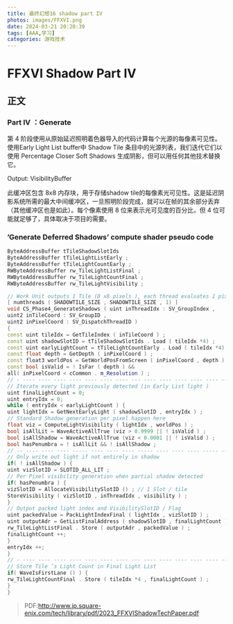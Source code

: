 ```yaml
---
title: 最终幻想16 shadow part IV
photos: images/FFXVI.png
date: 2024-03-21 20:20:39
tags: [AAA,学习]
categories: 游戏技术
---
```

# FFXVI Shadow Part IV

## 正文 

### Part IV ：Generate
第 4 阶段使用从原始延迟照明着色器导入的代码计算每个光源的每像素可见性。使用Early Light List buffer中 Shadow Tile 条目中的光源列表，我们迭代它们以使用 Percentage Closer Soft Shadows 生成阴影，但可以用任何其他技术替换它。

 Output: VisibilityBuffer

 此缓冲区包含 8x8 内存块，用于存储shadow tile的每像素光可见性。这是延迟阴影系统所需的最大中间缓冲区，一旦照明阶段完成，就可以在帧的其余部分丢弃（其他缓冲区也是如此）。每个像素使用 8 位来表示光可见度的百分比，但 4 位可能就足够了，具体取决于项目的需要。

 ### ’Generate Deferred Shadows’ compute shader pseudo code
 ```C++
 ByteAddressBuffer tTileShadowSlotIds
 ByteAddressBuffer tTileLightListEarly ;
 ByteAddressBuffer tTileLightCountEarly ;
 RWByteAddressBuffer rw_TileLightListFinal ;
 RWByteAddressBuffer rw_TileLightCountFinal ;
 RWByteAddressBuffer rw_TileLightVisibility ;

 // Work Unit outputs 1 Tile (8 x8 pixels ), each thread evaluates 1 pixel
 [ numthreads ( SHADOWTILE_SIZE , SHADOWTILE_SIZE , 1) ]
 void CS_Phase4_GenerateShadows ( uint inThreadIdx : SV_GroupIndex ,
 uint2 inTileCoord : SV_GroupID ,
 uint2 inPixelCoord : SV_DispatchThreadID )
 {
 const uint tileIdx = GetTileIndex ( inTileCoord ) ;
 const uint shadowSlotID = tTileShadowSlotIds . Load ( tileIdx *4) ;
 const uint earlyLightCount = tTileLightCountEarly . Load ( tileIdx *4) ;
 const float depth = GetDepth ( inPixelCoord ) ;
 const float3 worldPos = GetWorldPosFromScreen ( inPixelCoord , depth ) ;
 const bool isValid = ! IsFar ( depth ) &&
 all( inPixelCoord < cCommon . m_Resolution ) ;
 // - ---- ---- ---- ---- ---- ---- ---- --- ---- ---- ---- ---- ---- ---- ---- --- --- ---
 // Iterate every light previously detected (in Early List light )
 uint finalLightCount = 0;
 uint entryIdx = 0;
 while ( entryIdx < earlyLightCount ) {
 uint lightIdx = GetNextEarlyLight ( shadowSlotID , entryIdx ) ;
 // Standard Shadow generation per pixel happen here
 float viz = ComputeLightVisibility ( lightIdx , worldPos ) ;
 bool isAllLit = WaveActiveAllTrue (viz > 0.9999 || ! isValid ) ;
 bool isAllShadow = WaveActiveAllTrue (viz < 0.0001 || ! isValid ) ;
 bool hasPenumbra = ! isAllLit && ! isAllShadow ;
 // -- ---- ---- ---- ----- ---- ---- ---- ----- ---- ---- ---- ----- ---- ---- -- ---
 // Only write out light if not entirely in shadow
 if( ! isAllShadow ) {
 uint vizSlotID = SLOTID_ALL_LIT ;
 // Per Pixel visibility generation when partial shadow detected
 if( hasPenumbra ) {
 vizSlotID = AllocateVisibilitySlotID () ; // 1 Slot / tile
 StoreVisibility ( vizSlotID , inThreadIdx , visibility ) ;
 }
 // Output packed light index and VisibilitySlotID / Flag
 uint packedValue = PackLightIndexFinal ( lightIdx , vizSlotID ) ;
 uint outputAdr = GetListFinalAddress ( shadowSlotID , finalLightCount ) ;
 rw_TileLightListFinal . Store ( outputAdr , packedValue ) ;
 finalLightCount ++;
 }
 entryIdx ++;
 }
 // - ---- ---- ---- ---- ---- ---- ---- --- ---- ---- ---- ---- ---- ---- ---- -- --- ---
 // Store Tile ’s Light Count in Final Light List
 if( WaveIsFirstLane () ) {
 rw_TileLightCountFinal . Store ( tileIdx *4 , finalLightCount ) ;
 }
 }
 ```
 
 >PDF:http://www.jp.square-enix.com/tech/library/pdf/2023_FFXVIShadowTechPaper.pdf